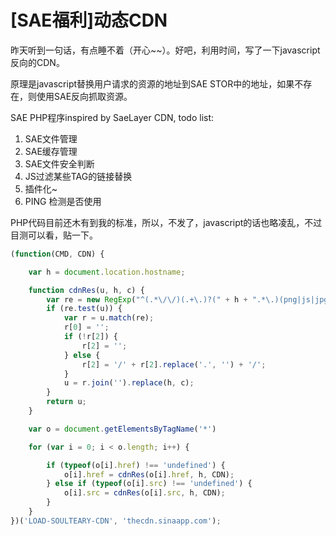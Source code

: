 # [SAE福利]动态CDN

昨天听到一句话，有点睡不着（开心~~）。好吧，利用时间，写了一下javascript反向的CDN。 

原理是javascript替换用户请求的资源的地址到SAE STOR中的地址，如果不存在，则使用SAE反向抓取资源。 

SAE PHP程序inspired by SaeLayer CDN, todo list: 

1. SAE文件管理
2. SAE缓存管理
3. SAE文件安全判断
4. JS过滤某些TAG的链接替换
5. 插件化~
6. PING 检测是否使用

PHP代码目前还木有到我的标准，所以，不发了，javascript的话也略凌乱，不过目测可以看，贴一下。

```js
(function(CMD, CDN) {

    var h = document.location.hostname;

    function cdnRes(u, h, c) {
        var re = new RegExp("^(.*\/\/)(.+\.)?(" + h + ".*\.)(png|js|jpg|css)$", "i");
        if (re.test(u)) {
            var r = u.match(re);
            r[0] = '';
            if (!r[2]) {
                r[2] = '';
            } else {
                r[2] = '/' + r[2].replace('.', '') + '/';
            }
            u = r.join('').replace(h, c);
        }
        return u;
    }

    var o = document.getElementsByTagName('*')

    for (var i = 0; i < o.length; i++) {

        if (typeof(o[i].href) !== 'undefined') {
            o[i].href = cdnRes(o[i].href, h, CDN);
        } else if (typeof(o[i].src) !== 'undefined') {
            o[i].src = cdnRes(o[i].src, h, CDN);
        }
    }
})('LOAD-SOULTEARY-CDN', 'thecdn.sinaapp.com');
```

